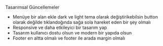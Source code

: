 Tasarımsal Güncellemeler
- Menüye bir alan ekle dark ve light tema olarak değiştirikebilsin button olarak değilde tıklandoğında sağa sola hareket eden bir şey olmalı
- Responsive ve daha etkileyici bir tasarım yap
- Tasarım kullanıcı dostu olsun ve modern bir yapıda olsun
- Footer en altta olmalı ve footer ile arada margin olmalı
